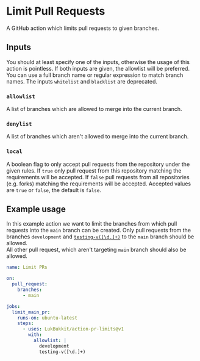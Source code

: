 # Limit Pull Requests
A GitHub action which limits pull requests to given branches.

## Inputs

You should at least specify one of the inputs, otherwise the usage of this action is pointless.
If both inputs are given, the allowlist will be preferred.
You can use a full branch name or regular expression to match branch names.
The inputs `whitelist` and `blacklist` are deprecated.

### `allowlist`
A list of branches which are allowed to merge into the current branch.

### `denylist`
A list of branches which aren't allowed to merge into the current branch.

### `local`
A boolean flag to only accept pull requests from the repository under the given rules.
If `true` only pull request from this repository matching the requirements will be accepted. 
If `false` pull requests from all repositories (e.g. forks) matching the requirements will be accepted. 
Accepted values are `true` or `false`, the default is `false`.

## Example usage
In this example action we want to limit the branches from which pull requests into the `main` branch can be created.
Only pull requests from the branches `development` and [`testing-v([\d.]+)`](https://regexr.com/5ohd9) 
to the `main` branch should be allowed.  
All other pull request, which aren't targeting `main` branch should also be allowed.

```yaml
name: Limit PRs

on:
  pull_request:
    branches:
      - main

jobs:
  limit_main_pr:
    runs-on: ubuntu-latest
    steps:
      - uses: LukBukkit/action-pr-limits@v1
        with:
          allowlist: |
            development
            testing-v([\d.]+)
```
